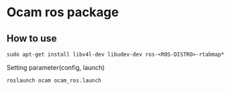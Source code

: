 # Ocam ros package

## How to use

```
sudo apt-get install libv4l-dev libudev-dev ros-<ROS-DISTRO>-rtabmap*
```

Setting parameter(config, launch)

```
roslaunch ocam ocam_ros.launch
```
